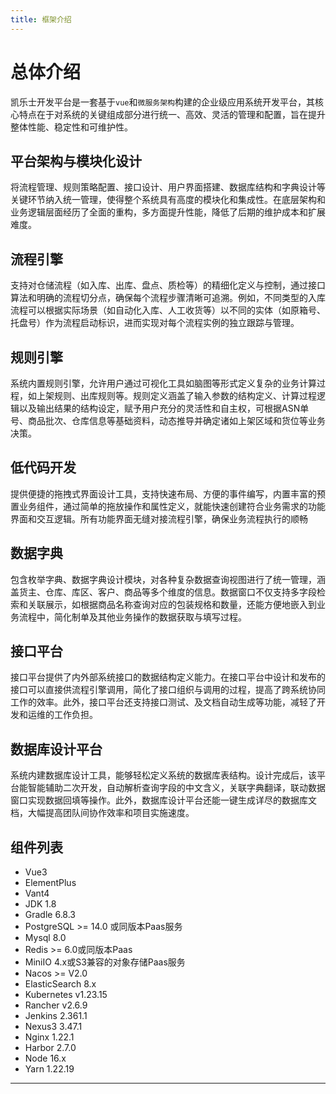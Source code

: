 ```yaml
---
title: 框架介绍
---
```

# 总体介绍

凯乐士开发平台是一套基于`vue`和`微服务架构`构建的企业级应用系统开发平台，其核心特点在于对系统的关键组成部分进行统一、高效、灵活的管理和配置，旨在提升整体性能、稳定性和可维护性。

## 平台架构与模块化设计
将流程管理、规则策略配置、接口设计、用户界面搭建、数据库结构和字典设计等关键环节纳入统一管理，使得整个系统具有高度的模块化和集成性。在底层架构和业务逻辑层面经历了全面的重构，多方面提升性能，降低了后期的维护成本和扩展难度。

## 流程引擎
支持对仓储流程（如入库、出库、盘点、质检等）的精细化定义与控制，通过接口算法和明确的流程切分点，确保每个流程步骤清晰可追溯。例如，不同类型的入库流程可以根据实际场景（如自动化入库、人工收货等）以不同的实体（如原箱号、托盘号）作为流程启动标识，进而实现对每个流程实例的独立跟踪与管理。

## 规则引擎
系统内置规则引擎，允许用户通过可视化工具如脑图等形式定义复杂的业务计算过程，如上架规则、出库规则等。规则定义涵盖了输入参数的结构定义、计算过程逻辑以及输出结果的结构设定，赋予用户充分的灵活性和自主权，可根据ASN单号、商品批次、仓库信息等基础资料，动态推导并确定诸如上架区域和货位等业务决策。

## 低代码开发
提供便捷的拖拽式界面设计工具，支持快速布局、方便的事件编写，内置丰富的预置业务组件，通过简单的拖放操作和属性定义，就能快速创建符合业务需求的功能界面和交互逻辑。所有功能界面无缝对接流程引擎，确保业务流程执行的顺畅

## 数据字典
包含枚举字典、数据字典设计模块，对各种复杂数据查询视图进行了统一管理，涵盖货主、仓库、库区、客户、商品等多个维度的信息。数据窗口不仅支持多字段检索和关联展示，如根据商品名称查询对应的包装规格和数量，还能方便地嵌入到业务流程中，简化制单及其他业务操作的数据获取与填写过程。

## 接口平台
接口平台提供了内外部系统接口的数据结构定义能力。在接口平台中设计和发布的接口可以直接供流程引擎调用，简化了接口组织与调用的过程，提高了跨系统协同工作的效率。此外，接口平台还支持接口测试、及文档自动生成等功能，减轻了开发和运维的工作负担。

## 数据库设计平台
系统内建数据库设计工具，能够轻松定义系统的数据库表结构。设计完成后，该平台能智能辅助二次开发，自动解析查询字段的中文含义，关联字典翻译，联动数据窗口实现数据回填等操作。此外，数据库设计平台还能一键生成详尽的数据库文档，大幅提高团队间协作效率和项目实施速度。

## 组件列表
- Vue3
- ElementPlus
- Vant4
- JDK 1.8
- Gradle 6.8.3
- PostgreSQL >= 14.0 或同版本Paas服务
- Mysql 8.0
- Redis >= 6.0或同版本Paas
- MiniIO 4.x或S3兼容的对象存储Paas服务
- Nacos >= V2.0
- ElasticSearch 8.x
- Kubernetes v1.23.15
- Rancher v2.6.9
- Jenkins 2.361.1
- Nexus3 3.47.1
- Nginx 1.22.1
- Harbor 2.7.0
- Node 16.x
- Yarn 1.22.19

---
